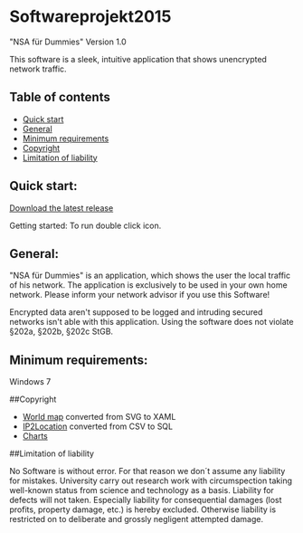 # Softwareprojekt2015
"NSA für Dummies"
Version 1.0

This software is a sleek, intuitive application that shows unencrypted network traffic.

## Table of contents

- [Quick start](#quick-start)
- [General](#general) 
- [Minimum requirements](#minimum-requirements) 
- [Copyright](#copyright)
- [Limitation of liability](#limitation-of-liability)

## Quick start:

[Download the latest release](https://github.com/Softwareprojekt2015/Softwareprojekt2015/releases)

Getting started:
To run double click icon.

## General:

"NSA für Dummies" is an application, which shows the user the local traffic of his network. 
The application is exclusively to be used in your own home network. Please inform your network advisor if you use this Software!

Encrypted data aren't supposed to be logged and intruding secured networks isn't able with this application.
Using the software does not violate §202a, §202b, §202c StGB.

## Minimum requirements:

Windows 7

##Copyright

- [World map](http://creativecommons.org/licenses/by-nc/4.0) converted from SVG to XAML
- [IP2Location](http://lite.ip2location.com/database-ip-country#ipv4) converted from CSV to SQL
- [Charts](https://modernuicharts.codeplex.com/license)


##Limitation of liability

No Software is without error. For that reason we don´t assume any liability for mistakes.
University carry out research work with circumspection taking well-known status from science and technology as a basis. 
Liability for defects will not taken. Especially liability for consequential damages (lost profits, property damage, etc.) is hereby excluded. 
Otherwise liability is restricted on to deliberate and grossly negligent attempted damage.
